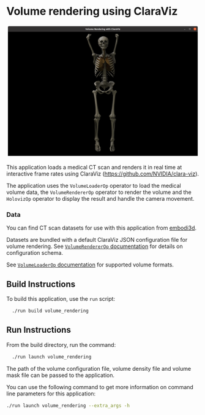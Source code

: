 # Volume rendering using ClaraViz

![](screenshot.png)<br>

This application loads a medical CT scan and renders it in real time at interactive frame rates using ClaraViz (https://github.com/NVIDIA/clara-viz).

The application uses the `VolumeLoaderOp` operator to load the medical volume data, the `VolumeRendererOp` operator to render the volume and the `HolovizOp` operator to display the result and handle the camera movement.

### Data

You can find CT scan datasets for use with this application from [embodi3d](https://www.embodi3d.com/).

Datasets are bundled with a default ClaraViz JSON configuration file for volume rendering. See [`VolumeRendererOp` documentation](/operators/volume_renderer/README.md#configuration) for details on configuration schema.

See [`VolumeLoaderOp` documentation](/operators/volume_loader/README.md#supported-formats) for supported volume formats.

## Build Instructions

To build this application, use the ```run``` script:

```bash
  ./run build volume_rendering
```

## Run Instructions

From the build directory, run the command:

```bash
  ./run launch volume_rendering
```

The path of the volume configuration file, volume density file and volume mask file can be passed to the application.

You can use the following command to get more information on command line parameters for this application:

```bash
./run launch volume_rendering --extra_args -h
```
